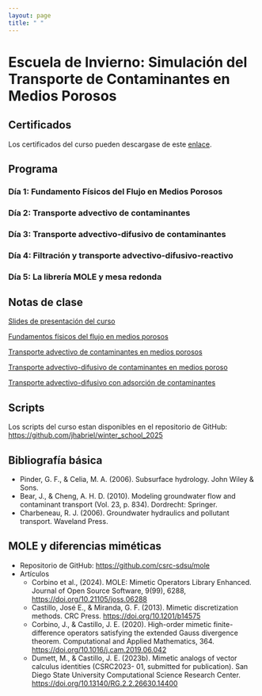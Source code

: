 ```yaml
---
layout: page
title: " "
---
```


# Escuela de Invierno: Simulación del Transporte de Contaminantes en Medios Porosos

## Certificados

Los certificados del curso pueden descargase de este [enlace](https://www.dropbox.com/scl/fo/g3lvumy6m0litnltb2pri/AEwUPanI_BKD41eBJB2rspM?rlkey=mtd0vglxvr7trkp8kcmn1g3sr&dl=0).

## Programa

### Día 1: Fundamento Físicos del Flujo en Medios Porosos
### Día 2: Transporte advectivo de contaminantes
### Día 3: Transporte advectivo-difusivo de contaminantes
### Día 4: Filtración y transporte advectivo-difusivo-reactivo
### Día 5: La librería MOLE y mesa redonda

## Notas de clase

[Slides de presentación del curso](https://www.dropbox.com/scl/fi/erumry4ykwmcqae0qjfqa/01_intro_to_winter_school.pptx?rlkey=l8qadlp8kklhovaiffhlwhaj0&dl=0)

[Fundamentos físicos del flujo en medios porosos](https://www.dropbox.com/scl/fi/6afms3syf9sm9ye84o5k5/02_dia_1_intro_a_fmp.pdf?rlkey=fmrg7biqctqvnbojhwo757mc3&dl=0)

[Transporte advectivo de contaminantes en medios porosos](https://www.dropbox.com/scl/fi/3on4rsk5w4rlem9q4tdki/03_dia_3_tranporste_advectivo.pdf?rlkey=qyis9b29gnif4z0ooz98kguwl&dl=0)

[Transporte advectivo-difusivo de contaminantes en medios poroso](https://www.dropbox.com/scl/fi/9hv0bt2uljivbperq197w/04_dia_4_transporte_advectivo_difusivo.pdf?rlkey=wom1eo7jfbevounouxw7ced6q&dl=0)

[Transporte advectivo-difusivo con adsorción de contaminantes](https://www.dropbox.com/scl/fi/l3joktci1jqlqqpdp7kfz/05_dia_5_adveccion_difusion_adsorcion.pdf?rlkey=77oxro8eq07e5225484yz8cdq&dl=0)

## Scripts 

Los scripts del curso estan disponibles en el repositorio de GitHub: https://github.com/jhabriel/winter_school_2025 

## Bibliografía básica
* Pinder, G. F., & Celia, M. A. (2006). Subsurface hydrology. John Wiley & Sons.
* Bear, J., & Cheng, A. H. D. (2010). Modeling groundwater flow and contaminant transport (Vol. 23, p. 834). Dordrecht: Springer.
* Charbeneau, R. J. (2006). Groundwater hydraulics and pollutant transport. Waveland Press.

## MOLE y diferencias miméticas
* Repositorio de GitHub: https://github.com/csrc-sdsu/mole
* Artículos
  * Corbino et al., (2024). MOLE: Mimetic Operators Library Enhanced. Journal of Open Source Software, 9(99), 6288, https://doi.org/10.21105/joss.06288
  * Castillo, José E., & Miranda, G. F. (2013). Mimetic discretization methods. CRC Press. https://doi.org/10.1201/b14575
  * Corbino, J., & Castillo, J. E. (2020). High-order mimetic finite-difference operators satisfying the extended Gauss divergence theorem. Computational and Applied Mathematics, 364. https://doi.org/10.1016/j.cam.2019.06.042
  * Dumett, M., & Castillo, J. E. (2023b). Mimetic analogs of vector calculus identities (CSRC2023- 01, submitted for publication). San Diego State University Computational Science Research Center. https://doi.org/10.13140/RG.2.2.26630.14400

